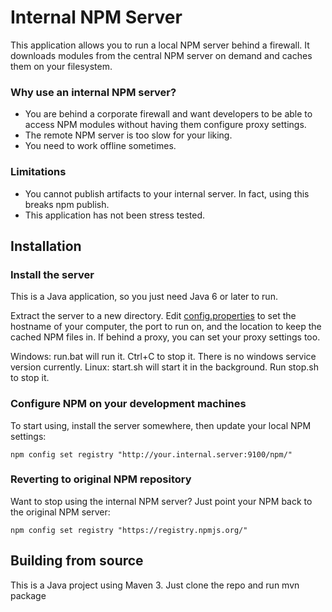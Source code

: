 Internal NPM Server
===================

This application allows you to run a local NPM server behind a firewall. It downloads modules from the central NPM
server on demand and caches them on your filesystem.

### Why use an internal NPM server?

* You are behind a corporate firewall and want developers to be able to access NPM modules without having them configure proxy settings.
* The remote NPM server is too slow for your liking.
* You need to work offline sometimes.

### Limitations

* You cannot publish artifacts to your internal server. In fact, using this breaks npm publish.
* This application has not been stress tested.

Installation
------------

### Install the server

This is a Java application, so you just need Java 6 or later to run.

Extract the server to a new directory. Edit [config.properties](https://github.com/danielflower/internal-npm-server/blob/master/src/main/assembly/config.properties)
to set the hostname of your computer, the port to run on, and the location to keep the cached NPM files in.
If behind a proxy, you can set your proxy settings too.

Windows: run.bat will run it. Ctrl+C to stop it. There is no windows service version currently.
Linux: start.sh will start it in the background. Run stop.sh to stop it.

### Configure NPM on your development machines

To start using, install the server somewhere, then update your local NPM settings:

    npm config set registry "http://your.internal.server:9100/npm/"

### Reverting to original NPM repository

Want to stop using the internal NPM server? Just point your NPM back to the original NPM server:

    npm config set registry "https://registry.npmjs.org/"

Building from source
--------------------

This is a Java project using Maven 3. Just clone the repo and run mvn package
